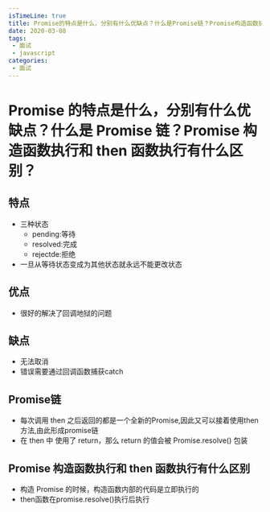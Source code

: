 ```yaml
---
isTimeLine: true
title: Promise的特点是什么，分别有什么优缺点？什么是Promise链？Promise构造函数执行和then函数执行有什么区别？
date: 2020-03-08
tags:
 - 面试
 - javascript
categories:
 - 面试
---
```

# Promise 的特点是什么，分别有什么优缺点？什么是 Promise 链？Promise 构造函数执行和 then 函数执行有什么区别？

## 特点
* 三种状态
  * pending:等待
  * resolved:完成
  * rejectde:拒绝
* 一旦从等待状态变成为其他状态就永远不能更改状态

## 优点
* 很好的解决了回调地狱的问题

## 缺点
* 无法取消
* 错误需要通过回调函数捕获catch

## Promise链
* 每次调用 then 之后返回的都是一个全新的Promise,因此又可以接着使用then方法,由此形成promise链
* 在 then 中 使用了 return，那么 return 的值会被 Promise.resolve() 包装

## Promise 构造函数执行和 then 函数执行有什么区别
* 构造 Promise 的时候，构造函数内部的代码是立即执行的
* then函数在promise.resolve()执行后执行
